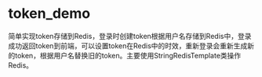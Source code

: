 # token_demo
简单实现token存储到Redis，登录时创建token根据用户名存储到Redis中，登录成功返回token到前端，可以设置token在Redis中的时效，重新登录会重新生成新的token，根据用户名替换旧的token。主要使用StringRedisTemplate类操作Redis。
